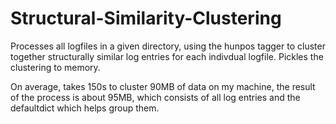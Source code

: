 # Structural-Similarity-Clustering

Processes all logfiles in a given directory, using the hunpos tagger to cluster together structurally similar log entries for each indivdual logfile. Pickles the clustering to memory.

On average, takes 150s to cluster 90MB of data on my machine, the result of the process is about 95MB, which consists of all log entries and the defaultdict which helps group them.
